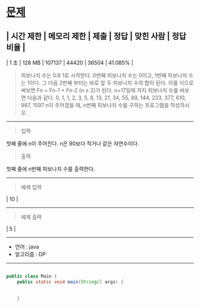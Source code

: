# [문제]()

| 시간 제한 | 메모리 제한 |   제출   |   정답   |  맞힌 사람 | 정답 비율 |
---------------------------------------------------------------
|   1 초    |   128 MB	 |  107137  |	44420  |   36504    |  41.085%  |
 
>피보나치 수는 0과 1로 시작한다. 0번째 피보나치 수는 0이고, 1번째 피보나치 수는 1이다. 그 다음 2번째 부터는 바로 앞 두 피보나치 수의 합이 된다. 이를 식으로 써보면 Fn = Fn-1 + Fn-2 (n ≥ 2)가 된다. n=17일때 까지 피보나치 수를 써보면 다음과 같다.
0, 1, 1, 2, 3, 5, 8, 13, 21, 34, 55, 89, 144, 233, 377, 610, 987, 1597
n이 주어졌을 때, n번째 피보나치 수를 구하는 프로그램을 작성하시오.
---
>입력

첫째 줄에 n이 주어진다. n은 90보다 작거나 같은 자연수이다.

>출력

첫째 줄에 n번째 피보나치 수를 출력한다.

---
>예제 입력

| 10 |

---
>예제 출력

| 5 |

---

- 언어 :  java
- 알고리즘 : DP
---

```java

public class Main {
	public static void main(String[] args) {
		
	
	}


